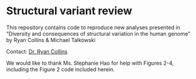 # Structural variant review  

This repository contains code to reproduce new analyses presented in "Diversity and consequences of structural variation in the human genome" by Ryan Collins & Michael Talkowski  

Contact: [Dr. Ryan Collins](mailto:Ryan_Collins@dfci.harvard.edu)  

We would like to thank Ms. Stephanie Hao for help with Figures 2-4, including the Figure 2 code included herein.  
